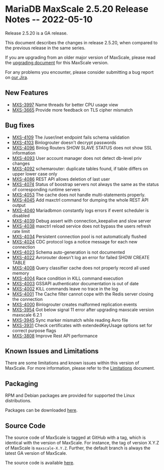 # MariaDB MaxScale 2.5.20 Release Notes -- 2022-05-10

Release 2.5.20 is a GA release.

This document describes the changes in release 2.5.20, when compared to the
previous release in the same series.

If you are upgrading from an older major version of MaxScale, please read the
[upgrading document](../Upgrading/Upgrading-To-MaxScale-2.5.md) for
this MaxScale version.

For any problems you encounter, please consider submitting a bug
report on [our Jira](https://jira.mariadb.org/projects/MXS).

## New Features

* [MXS-3997](https://jira.mariadb.org/browse/MXS-3997) Name threads for better CPU usage view
* [MXS-3665](https://jira.mariadb.org/browse/MXS-3665) Provide more feedback on TLS cipher  mismatch

## Bug fixes

* [MXS-4109](https://jira.mariadb.org/browse/MXS-4109) The /user/inet endpoint fails schema validation
* [MXS-4103](https://jira.mariadb.org/browse/MXS-4103) Binlogrouter doesn't decrypt passwords
* [MXS-4096](https://jira.mariadb.org/browse/MXS-4096) Binlog Routers SHOW SLAVE STATUS does not show SSL information
* [MXS-4093](https://jira.mariadb.org/browse/MXS-4093) User account manager does not detect db-level priv changes
* [MXS-4092](https://jira.mariadb.org/browse/MXS-4092) schemarouter: duplicate tables found, if table differs on  upper lower case only
* [MXS-4086](https://jira.mariadb.org/browse/MXS-4086) REST API allows deletion of last user
* [MXS-4074](https://jira.mariadb.org/browse/MXS-4074) Status of boostrap servers not always the same as the status of corresponding runtime servers
* [MXS-4053](https://jira.mariadb.org/browse/MXS-4053) The cache does not handle multi-statements properly.
* [MXS-4045](https://jira.mariadb.org/browse/MXS-4045) Add maxctrl command for dumping the whole REST API output
* [MXS-4040](https://jira.mariadb.org/browse/MXS-4040) Mariadbmon constantly logs errors if event scheduler is disabled
* [MXS-4039](https://jira.mariadb.org/browse/MXS-4039) Debug assert with connection_keepalive and slow server
* [MXS-4038](https://jira.mariadb.org/browse/MXS-4038) maxctrl reload service does not bypass the users refresh rate limit
* [MXS-4034](https://jira.mariadb.org/browse/MXS-4034) Persistent connection pool is not automatically flushed
* [MXS-4024](https://jira.mariadb.org/browse/MXS-4024) CDC protocol logs a notice message for each new connection
* [MXS-4023](https://jira.mariadb.org/browse/MXS-4023) Schema auto-generation is not documented
* [MXS-4022](https://jira.mariadb.org/browse/MXS-4022) Avrorouter doesn't log an error for failed SHOW CREATE TABLE
* [MXS-4008](https://jira.mariadb.org/browse/MXS-4008) Query classifier cache does not properly record all used memory
* [MXS-4004](https://jira.mariadb.org/browse/MXS-4004) Race condition in KILL command execution
* [MXS-4003](https://jira.mariadb.org/browse/MXS-4003) GSSAPI authenticator documentation is out of date
* [MXS-4002](https://jira.mariadb.org/browse/MXS-4002) KILL commands leave no trace in the log
* [MXS-4001](https://jira.mariadb.org/browse/MXS-4001) The Cache filter cannot cope with the Redis server closing the connection
* [MXS-4000](https://jira.mariadb.org/browse/MXS-4000) Binlogrouter creates malformed replication events
* [MXS-3954](https://jira.mariadb.org/browse/MXS-3954) Got below signal 11 error after upgrading maxscale version  maxscale 6.2.1
* [MXS-3945](https://jira.mariadb.org/browse/MXS-3945) Sync marker mismatch while reading Avro file
* [MXS-3931](https://jira.mariadb.org/browse/MXS-3931) Check certificates with extendedKeyUsage options set for correct purpose flags
* [MXS-3808](https://jira.mariadb.org/browse/MXS-3808) Improve Rest API performance

## Known Issues and Limitations

There are some limitations and known issues within this version of MaxScale.
For more information, please refer to the [Limitations](../About/Limitations.md) document.

## Packaging

RPM and Debian packages are provided for supported the Linux distributions.

Packages can be downloaded [here](https://mariadb.com/downloads/#mariadb_platform-mariadb_maxscale).

## Source Code

The source code of MaxScale is tagged at GitHub with a tag, which is identical
with the version of MaxScale. For instance, the tag of version X.Y.Z of MaxScale
is `maxscale-X.Y.Z`. Further, the default branch is always the latest GA version
of MaxScale.

The source code is available [here](https://github.com/mariadb-corporation/MaxScale).
